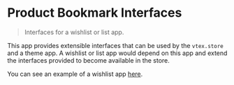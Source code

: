 # Product Bookmark Interfaces

> Interfaces for a wishlist or list app.

This app provides extensible interfaces that can be used by the `vtex.store` and a theme app. A wishlist or list app would depend on this app and extend the interfaces provided to become available in the store.

You can see an example of a wishlist app [here](/example).
